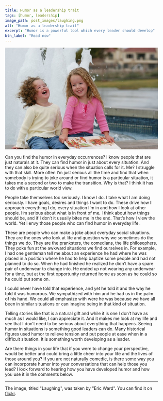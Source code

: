 ```yaml
---
title: Humor as a leadership trait
tags: [humor, leadership]
image_path: post_images/laughing.png
alt: "Humor as a leadership trait"
excerpt: "Humor is a powerful tool which every leader should develop"
btn_label: "Read now"
---
```

![humor][image]

Can you find the humor in everyday occurrences? I know people that are just naturals at it. They can find humor in just about every situation. And they can also be quite serious when the situation calls for it. Me? I struggle with that skill. More often I’m just serious all the time and find that when somebody is trying to joke around or find humor is a particular situation, it takes me a second or two to make the transition. Why is that? I think it has to do with a particular world view.

People take themselves too seriously. I know I do. I take what I am doing seriously. I have goals, desires and things I want to do. These drive how I approach everything I do, every situation I’m in and how I look at other people. I’m serious about what is in front of me. I think about how things should be, and if I don’t it usually bites me in the end. That’s how I view the world. Yet I envy those people who can find humor in everyday life.

These are people who can make a joke about everyday social situations. They are the ones who look at life and question why we sometimes do the things we do. They are the pranksters, the comedians, the life philosophers. They poke fun at the awkward situations we find ourselves in. For example, I had one gentleman tell me about an experience he had where he was placed in a position where he had to help baptize some people and had not planned to do so. When he had finished he realized he didn’t have a spare pair of underwear to change into. He ended up not wearing any underwear for a time, but at the first opportunity returned home as soon as he could so he could put some on.

I could never have told that experience, and yet he told it and the way he told it was humorous. We sympathized with him and he had us in the palm of his hand. We could all emphasize with were he was because we have all been in similar situations or can imagine being in that kind of situation.

Telling stories like that is a natural gift and while it is one I don’t have as much as I would like, I can appreciate it. And it makes me look at my life and see that I don’t need to be serious about everything that happens. Seeing humor in situations is something good leaders can do. Many historical figures used humor to relieve tension and put people at ease when in a difficult situation. It is something worth developing as a leader.

Are there things in your life that if you were to change your perspective, would be better and could bring a little cheer into your life and the lives of those around you? If you are not naturally comedic, is there some way you can incorporate humor into your conversations that can help those you lead? I look forward to hearing how you have developed humor and how you use it in the comments below.

---
The image, titled "Laughing", was taken by "Eric Ward". You can find it on [flickr][flickr].

[image]: /images/post_images/laughing.jpg
[flickr]: https://www.flickr.com/photos/a4gpa/155421589
